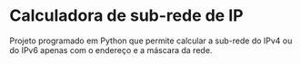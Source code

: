 # Calculadora de sub-rede de IP

Projeto programado em Python que permite calcular a sub-rede do IPv4 ou do IPv6 apenas com o endereço e a máscara da rede.
